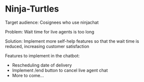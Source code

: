 # Ninja-Turtles

Target audience: Cosignees who use ninjachat

Problem: Wait time for live agents is too long

Solution: Implement more self-help features so that the wait time is reduced, increasing customer satisfaction

Features to implement in the chatbot:
- Rescheduling date of delivery
- Implement /end button to cancel live agent chat
- More to come...
